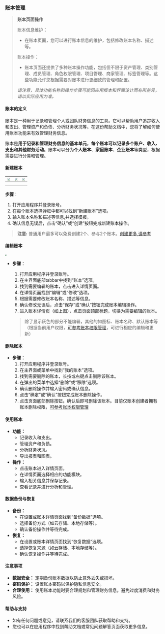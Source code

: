 ### 账本管理

> **账本页面操作**
>
> 账本信息维护：
>
> - 在账本页面，您可以进行账本信息的维护，包括修改账本名称、描述等。
>
> 账本操作：
>
> - 账本页面还提供了多种账本操作功能，包括但不限于资产管理、类别管理、成员管理、角色权限管理、项目管理、商家管理、标签管理等。这些功能允许您根据需要对账本进行更细致的管理和配置。
>
> *请注意，具体功能名称和操作步骤可能因应用版本和界面设计而有所差异，请以实际应用为准。*

#### 账本的定义

账本是一种用于记录和管理个人或团队财务信息的工具。它可以帮助用户追踪收入和支出、管理资产和负债、分析财务状况等。在这份帮助文档中，您将了解如何使用账本功能来有效管理财务信息。

账本是**用于记录和管理财务信息的基本单元**，**每个账本可以记录多个账户、收入、支出和其他财务活动**。账本可以分为**个人账本**、**家庭账本**、**企业账本**等类型，根据需要进行分类和管理。

#### 新建账本

| <img src="https://cdn.jsdelivr.net/gh/tgineer/images/images/image-20240709174525970.png" style="zoom:50%;" /> | <img src="https://cdn.jsdelivr.net/gh/tgineer/images/images/image-20240709174715663.png" style="zoom:50%;" /> | <img src="https://cdn.jsdelivr.net/gh/tgineer/images/images/image-20240709174814060.png" style="zoom:50%;" /> |
| :----------------------------------------------------------: | :----------------------------------------------------------: | :----------------------------------------------------------: |
|                                                              |                                                              |                                                              |
|                                                              |                                                              |                                                              |



**步骤**：

1. 打开应用程序并登录账号。
2. 在每个账本选择弹框中都可以找到“新建账本”选项。
3. 输入账本名称和描述等信息,并选择模板。
4. 确认信息无误后，点击“确认”或“创建”按钮完成新建账本操作。

> **注意:** 普通用户最多可以免费创建2个、参与2个账本。[创建更多,请参考](./ledger-role-and-permissions.md)

#### 编辑账本

<img src="https://cdn.jsdelivr.net/gh/tgineer/images/images/image-20240712204703642.png" style="zoom:33%;" />

- **步骤**：
  1. 打开应用程序并登录账号。
  2. 在主界面底部tabbar中找到“账本”选项。
  3. 找到需要编辑的账本，点击进入详情页面。
  4. 在详情页面找到“编辑”或“修改”选项。
  5. 根据需要修改账本名称、描述等信息。
  6. 确认修改无误后，点击“保存”或“确认”按钮完成账本编辑操作。
  7. 进入账本详情页（如上图），点击页面顶部标题，切换为需要编辑的账本。
  
  > 除了显示灰色的部分不能编辑，其他的如图标、账本名称、默认账本等（根据当前用户权限，[可参考账本权限管理](./ledger-role-and-permissions.md)，可进行相应的编辑和更新）

#### 删除账本

- **步骤**：
  1. 打开应用程序并登录账号。
  2. 在主界面或菜单中找到“我的账本”选项。
  3. 找到需要删除的账本，长按或右键点击删除该账本。
  4. 在弹出的菜单中选择“删除”或“移除”选项。
  5. 确认删除操作并输入密码或确认信息。
  6. 点击“确定”或“确认”按钮完成账本删除操作。
  7. 点击页面底部删除按钮，确认后即可删除该账本。目前仅账本创建者拥有账本删除权限，[可参考账本权限管理](./ledger-role-and-permissions.md)

#### 使用账本

- **功能：**
  - 记录收入和支出。
  - 管理资产和负债。
  - 分析财务状况。
  - 导出报表和图表。
- **操作：**
  - 点击账本进入详情页面。
  - 在详情页面选择相应的功能模块。
  - 输入相关信息并保存记录。
  - 查看记录并进行分析和管理。

#### 数据备份与恢复

- **备份：**
  - 在设置或账本详情页面找到“备份数据”选项。
  - 选择备份方式（如云存储、本地存储等）。
  - 确认备份操作并等待完成。
- **恢复：**
  - 在设置或账本详情页面找到“恢复数据”选项。
  - 选择恢复来源（如云存储、本地存储等）。
  - 确认恢复操作并等待完成。

#### 注意事项

- **数据安全：** 定期备份账本数据以防止意外丢失或损坏。
- **密码保护：** 设置账本密码以保护隐私信息安全。
- **合理使用：** 使用账本功能时要合理规划和管理财务信息，避免过度消费和财务风险。

#### 帮助与支持

- 如有任何问题或意见，请联系我们的客服团队获取帮助和支持。
- 您也可以在应用程序中找到帮助文档或常见问题解答页面获取更多信息。
